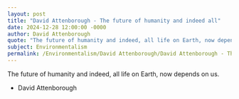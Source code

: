 ```yaml
---
layout: post
title: "David Attenborough - The future of humanity and indeed all"
date: 2024-12-28 12:00:00 -0000
author: David Attenborough
quote: "The future of humanity and indeed, all life on Earth, now depends on us."
subject: Environmentalism
permalink: /Environmentalism/David Attenborough/David Attenborough - The future of humanity and indeed all
---
```


The future of humanity and indeed, all life on Earth, now depends on us.

- David Attenborough
